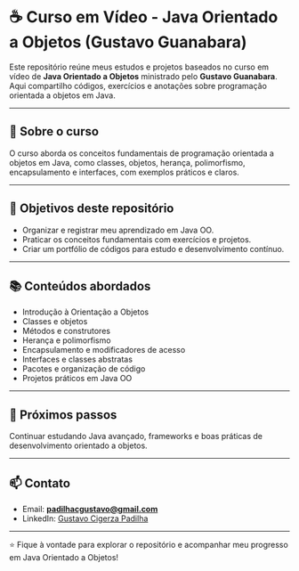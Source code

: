 # ☕ Curso em Vídeo - Java Orientado a Objetos (Gustavo Guanabara)

Este repositório reúne meus estudos e projetos baseados no curso em vídeo de **Java Orientado a Objetos** ministrado pelo **Gustavo Guanabara**.  
Aqui compartilho códigos, exercícios e anotações sobre programação orientada a objetos em Java.

---

## 🎥 Sobre o curso

O curso aborda os conceitos fundamentais de programação orientada a objetos em Java, como classes, objetos, herança, polimorfismo, encapsulamento e interfaces, com exemplos práticos e claros.

---

## 🎯 Objetivos deste repositório

- Organizar e registrar meu aprendizado em Java OO.  
- Praticar os conceitos fundamentais com exercícios e projetos.  
- Criar um portfólio de códigos para estudo e desenvolvimento contínuo.

---

## 📚 Conteúdos abordados

- Introdução à Orientação a Objetos  
- Classes e objetos  
- Métodos e construtores  
- Herança e polimorfismo  
- Encapsulamento e modificadores de acesso  
- Interfaces e classes abstratas  
- Pacotes e organização de código  
- Projetos práticos em Java OO

---

## 🌱 Próximos passos

Continuar estudando Java avançado, frameworks e boas práticas de desenvolvimento orientado a objetos.

---

## 📫 Contato

- Email: **padilhacgustavo@gmail.com**  
- LinkedIn: [Gustavo Cigerza Padilha](https://www.linkedin.com/in/gustavo-cigerza-padilha-28bbba23a/)

---

⭐ Fique à vontade para explorar o repositório e acompanhar meu progresso em Java Orientado a Objetos!
